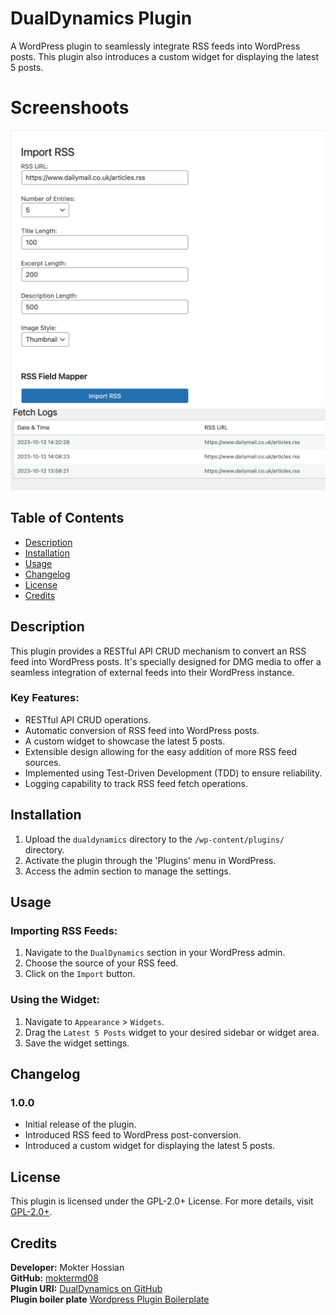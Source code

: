 # DualDynamics Plugin

A  WordPress plugin to seamlessly integrate RSS feeds into WordPress posts. This plugin also introduces a custom widget for displaying the latest 5 posts.

# Screenshoots 
![Feed Importer](public/images/import.png)
![Import login ](public/images/logger.png)


## Table of Contents

- [Description](#description)
- [Installation](#installation)
- [Usage](#usage)
- [Changelog](#changelog)
- [License](#license)
- [Credits](#credits)

## Description

This plugin provides a RESTful API CRUD mechanism to convert an RSS feed into WordPress posts. It's specially designed for DMG media to offer a seamless integration of external feeds into their WordPress instance.

### Key Features:

- RESTful API CRUD operations.
- Automatic conversion of RSS feed into WordPress posts.
- A custom widget to showcase the latest 5 posts.
- Extensible design allowing for the easy addition of more RSS feed sources.
- Implemented using Test-Driven Development (TDD) to ensure reliability.
- Logging capability to track RSS feed fetch operations.

## Installation

1. Upload the `dualdynamics` directory to the `/wp-content/plugins/` directory.
2. Activate the plugin through the 'Plugins' menu in WordPress.
3. Access the admin section to manage the settings.

## Usage

### Importing RSS Feeds:

1. Navigate to the `DualDynamics` section in your WordPress admin.
2. Choose the source of your RSS feed.
3. Click on the `Import` button.

### Using the Widget:

1. Navigate to `Appearance` > `Widgets`.
2. Drag the `Latest 5 Posts` widget to your desired sidebar or widget area.
3. Save the widget settings.

## Changelog

### 1.0.0

- Initial release of the plugin.
- Introduced RSS feed to WordPress post-conversion.
- Introduced a custom widget for displaying the latest 5 posts.

## License

This plugin is licensed under the GPL-2.0+ License. For more details, visit [GPL-2.0+](http://www.gnu.org/licenses/gpl-2.0.txt).

## Credits

**Developer:** Mokter Hossian  
**GitHub:** [moktermd08](https://github.com/moktermd08)  
**Plugin URI:** [DualDynamics on GitHub](https://github.com/moktermd08/dueldynamics)  
**Plugin boiler plate** [Wordpress Plugin Boilerplate]([https://github.com/moktermd08/dueldynamics](https://github.com/DevinVinson/WordPress-Plugin-Boilerplate/tree/master))  
